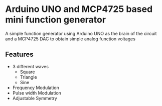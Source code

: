# Arduino UNO and MCP4725 based mini function generator

A simple function generator using Arduino UNO as the brain of the circuit and a MCP4725 DAC to obtain simple analog function voltages

## Features
- 3 different waves
  - Square
  - Triangle
  - Sine
- Frequency Modulation
- Pulse width Modulation
- Adjustable Symmetry
